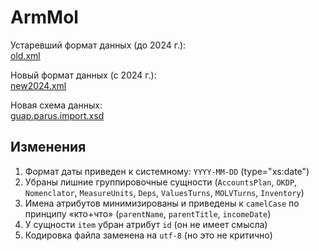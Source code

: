 ﻿# ArmMol

Устаревший формат данных (до 2024 г.):\
[old.xml](scheme/old.xml)

Новый формат данных (с 2024 г.):\
[new2024.xml](scheme/new2024.xml)

Новая схема данных:\
[guap.parus.import.xsd](scheme/guap.parus.import.xsd)

## Изменения

1. Формат даты приведен к системному: `YYYY-MM-DD` (type="xs:date")
1. Убраны лишние группировочные сущности (`AccountsPlan`, `OKDP`, `Nomenclator`, `MeasureUnits`, `Deps`, `ValuesTurns`, `MOLVTurns`, `Inventory`)
1. Имена атрибутов минимизированы и приведены к `camelCase` по принципу «кто+что» (`parentName`, `parentTitle`, `incomeDate`)
1. У сущности `item` убран атрибут `id` (он не имеет смысла)
1. Кодировка файла заменена на `utf-8` (но это не критично)


